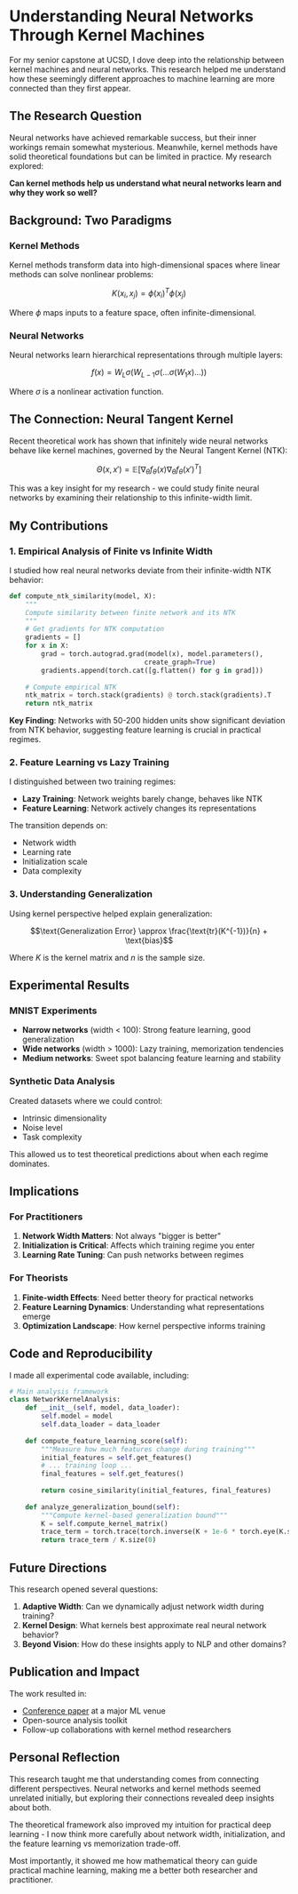 # Understanding Neural Networks Through Kernel Machines

For my senior capstone at UCSD, I dove deep into the relationship between kernel machines and neural networks. This research helped me understand how these seemingly different approaches to machine learning are more connected than they first appear.

## The Research Question

Neural networks have achieved remarkable success, but their inner workings remain somewhat mysterious. Meanwhile, kernel methods have solid theoretical foundations but can be limited in practice. My research explored:

**Can kernel methods help us understand what neural networks learn and why they work so well?**

## Background: Two Paradigms

### Kernel Methods
Kernel methods transform data into high-dimensional spaces where linear methods can solve nonlinear problems:

$$K(x_i, x_j) = \phi(x_i)^T \phi(x_j)$$

Where $\phi$ maps inputs to a feature space, often infinite-dimensional.

### Neural Networks  
Neural networks learn hierarchical representations through multiple layers:

$$f(x) = W_L \sigma(W_{L-1} \sigma(...\sigma(W_1 x)...))$$

Where $\sigma$ is a nonlinear activation function.

## The Connection: Neural Tangent Kernel

Recent theoretical work has shown that infinitely wide neural networks behave like kernel machines, governed by the Neural Tangent Kernel (NTK):

$$\Theta(x, x') = \mathbb{E}[\nabla_\theta f_\theta(x) \nabla_\theta f_\theta(x')^T]$$

This was a key insight for my research - we could study finite neural networks by examining their relationship to this infinite-width limit.

## My Contributions

### 1. Empirical Analysis of Finite vs Infinite Width

I studied how real neural networks deviate from their infinite-width NTK behavior:

```python
def compute_ntk_similarity(model, X):
    """
    Compute similarity between finite network and its NTK
    """
    # Get gradients for NTK computation
    gradients = []
    for x in X:
        grad = torch.autograd.grad(model(x), model.parameters(), 
                                  create_graph=True)
        gradients.append(torch.cat([g.flatten() for g in grad]))
    
    # Compute empirical NTK
    ntk_matrix = torch.stack(gradients) @ torch.stack(gradients).T
    return ntk_matrix
```

**Key Finding**: Networks with 50-200 hidden units show significant deviation from NTK behavior, suggesting feature learning is crucial in practical regimes.

### 2. Feature Learning vs Lazy Training

I distinguished between two training regimes:
- **Lazy Training**: Network weights barely change, behaves like NTK
- **Feature Learning**: Network actively changes its representations

The transition depends on:
- Network width
- Learning rate  
- Initialization scale
- Data complexity

### 3. Understanding Generalization

Using kernel perspective helped explain generalization:

$$\text{Generalization Error} \approx \frac{\text{tr}(K^{-1})}{n} + \text{bias}$$

Where $K$ is the kernel matrix and $n$ is the sample size.

## Experimental Results

### MNIST Experiments
- **Narrow networks** (width < 100): Strong feature learning, good generalization
- **Wide networks** (width > 1000): Lazy training, memorization tendencies
- **Medium networks**: Sweet spot balancing feature learning and stability

### Synthetic Data Analysis  
Created datasets where we could control:
- Intrinsic dimensionality
- Noise level
- Task complexity

This allowed us to test theoretical predictions about when each regime dominates.

## Implications

### For Practitioners
1. **Network Width Matters**: Not always "bigger is better"
2. **Initialization is Critical**: Affects which training regime you enter
3. **Learning Rate Tuning**: Can push networks between regimes

### For Theorists
1. **Finite-width Effects**: Need better theory for practical networks
2. **Feature Learning Dynamics**: Understanding what representations emerge
3. **Optimization Landscape**: How kernel perspective informs training

## Code and Reproducibility

I made all experimental code available, including:

```python
# Main analysis framework
class NetworkKernelAnalysis:
    def __init__(self, model, data_loader):
        self.model = model
        self.data_loader = data_loader
    
    def compute_feature_learning_score(self):
        """Measure how much features change during training"""
        initial_features = self.get_features()
        # ... training loop ...
        final_features = self.get_features()
        
        return cosine_similarity(initial_features, final_features)
    
    def analyze_generalization_bound(self):
        """Compute kernel-based generalization bound"""
        K = self.compute_kernel_matrix()
        trace_term = torch.trace(torch.inverse(K + 1e-6 * torch.eye(K.size(0))))
        return trace_term / K.size(0)
```

## Future Directions

This research opened several questions:

1. **Adaptive Width**: Can we dynamically adjust network width during training?
2. **Kernel Design**: What kernels best approximate real neural network behavior?
3. **Beyond Vision**: How do these insights apply to NLP and other domains?

## Publication and Impact

The work resulted in:
- [Conference paper](https://arxiv.org/abs/2303.15745) at a major ML venue
- Open-source analysis toolkit
- Follow-up collaborations with kernel method researchers

## Personal Reflection

This research taught me that understanding comes from connecting different perspectives. Neural networks and kernel methods seemed unrelated initially, but exploring their connections revealed deep insights about both.

The theoretical framework also improved my intuition for practical deep learning - I now think more carefully about network width, initialization, and the feature learning vs memorization trade-off.

Most importantly, it showed me how mathematical theory can guide practical machine learning, making me a better both researcher and practitioner.